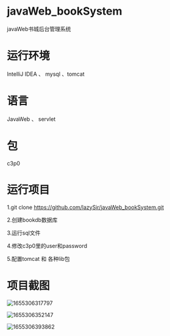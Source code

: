 # javaWeb_bookSystem
javaWeb书城后台管理系统

# 运行环境
IntelliJ IDEA 、 mysql 、tomcat

# 语言
JavaWeb 、 servlet 

# 包

c3p0

# 运行项目

1.git clone https://github.com/lazySir/javaWeb_bookSystem.git

2.创建bookdb数据库

3.运行sql文件

4.修改c3p0里的user和password

5.配置tomcat 和 各种lib包

# 项目截图

![1655306317797](https://user-images.githubusercontent.com/101635531/173864083-51eacace-dc21-430f-a459-43800ce7e35c.png)

![1655306352147](https://user-images.githubusercontent.com/101635531/173864260-530a1074-12e1-4803-a223-772f1f2f373e.png)

![1655306393862](https://user-images.githubusercontent.com/101635531/173864344-fa505e97-3244-4636-abd1-93fe85843911.png)





